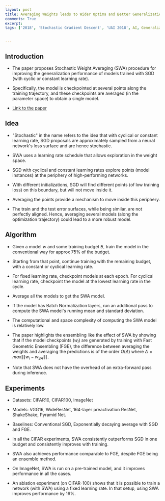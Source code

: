 ```yaml
---
layout: post
title: Averaging Weights leads to Wider Optima and Better Generalization
comments: True
excerpt: 
tags: ['2018', 'Stochastic Gradient Descent', 'UAI 2018', AI, Generalization, SGD, SWA, UAI]


---
```




## Introduction

* The paper proposes Stochastic Weight Averaging (SWA) procedure for improving the generalization performance of models trained with SGD (with cyclic or constant learning rate).

* Specifically, the model is checkpointed at several points along the training trajectory, and these checkpoints are averaged (in the parameter space) to obtain a single model.

* [Link to the paper](https://arxiv.org/abs/1803.05407)

## Idea

* "Stochastic" in the name refers to the idea that with cyclical or constant learning rate, SGD proposals are approximately sampled from a neural network's loss surface and are hence stochastic.

* SWA uses a learning rate schedule that allows exploration in the weight space.

* SGD with cyclical and constant learning rates explore points (model instances) at the periphery of high-performing networks.

* With different initializations, SGD will find different points (of low training loss) on this boundary, but will not move inside it.

* Averaging the points provide a mechanism to move inside this periphery.

* The train and the test error surfaces, while being similar, are not perfectly aligned. Hence, averaging several models (along the optimization trajectory) could lead to a more robust model.

## Algorithm

* Given a model $w$ and some training budget $B$, train the model in the conventional way for approx 75% of the budget. 

* Starting from that point, continue training with the remaining budget, with a constant or cyclical learning rate. 

* For fixed learning rate, checkpoint models at each epoch. For cyclical learning rate, checkpoint the model at the lowest learning rate in the cycle.

* Average all the models to get the SWA model.

* If the model has Batch Normalization layers, run an additional pass to compute the SWA model's running mean and standard deviation.

* The computational and space complexity of computing the SWA model is relatively low.

* The paper highlights the ensembling like the effect of SWA by showing that if the model checkpoints ($w_i$) are generated by training with Fast Geometric Ensembling (FGE), the difference between averaging the weights and averaging the predictions is of the order $O(\Delta)$ where $\Delta = max \|\|w_i - w_{SA}\|\|$.

* Note that SWA does not have the overhead of an extra-forward pass during inference.

## Experiments

* Datasets: CIFAR10, CIFAR100, ImageNet

* Models: VGG16, WideResNet, 164-layer preactivation ResNet, ShakeShake, Pyramid Net.

* Baselines: Conventional SGD, Exponentially decaying average with SGD and FGE.

* In all the CIFAR experiments, SWA consistently outperforms SGD in one budget and consistently improves with training.

* SWA also achieves performance comparable to FGE, despite FGE being an ensemble method.

* On ImageNet, SWA is run on a pre-trained model, and it improves performance in all the cases.

* An ablation experiment (on CIFAR-100) shows that it is possible to train a network (with SWA) using a fixed learning rate. In that setup, using SWA improves performance by 16%.

